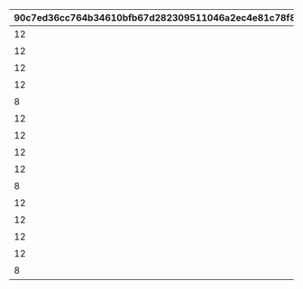 |90c7ed36cc764b34610bfb67d282309511046a2ec4e81c78f8c52ac35049f947|551aa52fd92ff7b5569fd98ec0edc222ca2b1d1c9163ccbf5bcc197012f4f5c3|efc8027eadc5744fe92f7c7014c8414487b875d8ee1caf9af6090ea09e2e683f|6052aa0e496c78ce0c91d577c6a1a0a09f7489631f72711845f83ef5b4b19b32|2a69a4d0636eac2599dc519be0deaf433da0ad9d7ed10c8e2f37bc6f784dc71c|cb46348e1b05f7661cd4a065337b9047c1dd38a95b3b78077e96b71b15148b56|a03541fc82eedc0da2ddf5d4bf6dfed216351fdc9a5b08cac5df9e26b3756be3|61b25593d9aadb8aa776664e7cfa1748baf9852fef9977ab7967b49772b36be0|d1df19913cffd1f6f994d7f8c3b3de99a2dbdc5bf855099a5a8ccabaea1bf7bd|3e0516016f8fc18e47cdcd662cf497672f7a5eec6f48fd6277dc30fa5733054c|d5e41d279bcc11fa30a13bddcdfb9dc06c9014a6b445ed06ea59183f08ea5335|734f2df8638972c9eb35f18d8e5f1517d5e3f6b872c41120164dedb4fbf4e0a4|09f5e201cedcd9f9049226ab559aa0b3c5ac7e46cb56e83b7987406478ccc2fb|1fc7e5c8493c052cb56c7b5f10c783f4111d8fb25b82e908f1f3b765e0251ca5|585547a75d0e0f640db3d4a300c640e6ca875a9117c1933e0eb7f006f11b004b|330924b2623fc54e079735c11a6537a2765cd9b404e014029b7ddd1a7da37432|83e0a2a42c8a6ec3efce8136cc3d1d164cb1c37cd3b27cd45924cdac97a532d7|d97d68368e874c7ba8968213ba511112f688364413a17d34780950a8a5747e8a|
| --- | --- | --- | --- | --- | --- | --- | --- | --- | --- | --- | --- | --- | --- | --- | --- | --- | --- |
|12|0|0|0|5000|スコアを累計で20000獲得しよう|0|0|1|0|0|0|0|0|20000|0|94002|0|
|12|0|0|0|10000|スコアを累計で40000獲得しよう|0|0|2|0|0|0|0|0|40000|0|94002|0|
|12|0|0|0|15000|スコアを累計で60000獲得しよう|0|0|3|0|0|0|0|0|60000|0|94002|0|
|12|0|0|0|20000|スコアを累計で80000獲得しよう|0|0|4|0|0|0|0|0|80000|0|94002|0|
|8|0|0|0|50|スコアを累計で100000獲得しよう|0|5|5|0|0|0|2|23001|100000|0|91002|0|
|12|0|0|0|25000|スコアを累計で120000獲得しよう|0|0|6|0|0|0|0|0|120000|0|94002|0|
|12|0|0|0|30000|スコアを累計で140000獲得しよう|0|0|7|0|0|0|0|0|140000|0|94002|0|
|12|0|0|0|35000|スコアを累計で160000獲得しよう|0|0|8|0|0|0|0|0|160000|0|94002|0|
|12|0|0|0|40000|スコアを累計で180000獲得しよう|0|0|9|0|0|0|0|0|180000|0|94002|0|
|8|0|0|0|50|スコアを累計で200000獲得しよう|0|5|10|0|0|0|2|23001|200000|0|91002|0|
|12|0|0|0|55000|スコアを累計で220000獲得しよう|0|0|11|0|0|0|0|0|220000|0|94002|0|
|12|0|0|0|35000|スコアを累計で240000獲得しよう|0|0|12|0|0|0|0|0|240000|0|94002|0|
|12|0|0|0|40000|スコアを累計で260000獲得しよう|0|0|13|0|0|0|0|0|260000|0|94002|0|
|12|0|0|0|45000|スコアを累計で280000獲得しよう|0|0|14|0|0|0|0|0|280000|0|94002|0|
|8|0|0|0|150|スコアを累計で300000獲得しよう|0|10|15|0|0|0|2|23001|300000|0|91002|0|